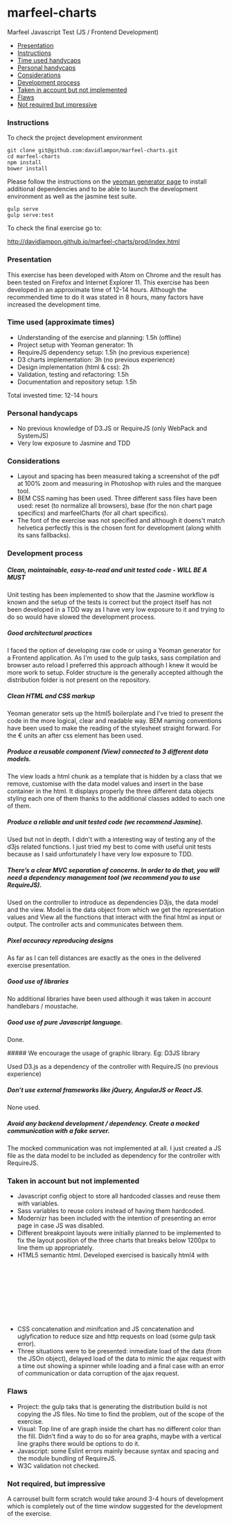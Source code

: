 # marfeel-charts
Marfeel Javascript Test (JS / Frontend Development)

* [Presentation](#presentation)
* [Instructions](#instructions)
* [Time used handycaps](#time_used)
* [Personal handycaps](#personal_handycaps)
* [Considerations](#considerations)
* [Development process](#development_proces)
* [Taken in account but not implemented](#account)
* [Flaws](#flaws)
* [Not required but impressive](#impressive)

### <a name="instructions"></a>Instructions

To check the project development environment

```
git clone git@github.com:davidlampon/marfeel-charts.git
cd marfeel-charts
npm install
bower install
```

Please follow the instructions on the <a href="https://github.com/yeoman/generator-webapp">yeoman generator page</a> to install additional dependencies and to be able to launch the development environment as well as the jasmine test suite.

```
gulp serve
gulp serve:test
```

To check the final exercise go to:

<a href="http://davidlampon.github.io/marfeel-charts/prod/index.html">http://davidlampon.github.io/marfeel-charts/prod/index.html</a>

### <a name="presentation"></a>Presentation

This exercise has been developed with Atom on Chrome and the result has been tested on Firefox and Internet Explorer 11. This exercise has been developed in an approximate time of 12-14 hours. Although the recommended time to do it was stated in 8 hours, many factors have increased the development time.

### <a name="time_used"></a>Time used (approximate times)
* Understanding of the exercise and planning: 1.5h (offline)
* Project setup with Yeoman generator: 1h
* RequireJS dependency setup: 1.5h (no previous experience)
* D3 charts implementation: 3h (no previous experience)
* Design implementation (html & css): 2h
* Validation, testing and refactoring: 1.5h
* Documentation and repository setup: 1.5h

Total invested time: 12-14 hours

### <a name="personal_handycaps"></a>Personal handycaps
* No previous knowledge of D3.JS or RequireJS (only WebPack and SystemJS)
* Very low exposure to Jasmine and TDD

### <a name="considerations"></a>Considerations
* Layout and spacing has been measured taking a screenshot of the pdf at 100% zoom and measuring in Photoshop with rules and the marquee tool. 
* BEM CSS naming has been used. Three different sass files have been used: reset (to normalize all browsers), base (for the non chart page specifics) and marfeelCharts (for all chart specifics).
* The font of the exercise was not specified and although it doens't match helvetica perfectly this is the chosen font for development (along whith its sans fallbacks).

### <a name="development_proces"></a>Development process

##### Clean, maintainable, easy-to-read and unit tested code - WILL BE A MUST 

Unit testing has been implemented to show that the Jasmine workflow is known and the setup of the tests is correct but the project itself has not been developed in a TDD way as I have very low exposure to it and trying to do so would have slowed the development process.

##### Good architectural practices 

I faced the option of developing raw code or using a Yeoman generator for a Frontend application. As I'm used to the gulp tasks, sass compilation and browser auto reload I preferred this approach although I knew it would be more work to setup. Folder structure is the generally accepted although the distribution folder is not present on the repository. 

##### Clean HTML and CSS markup 

Yeoman generator sets up the html5 boilerplate and I've tried to present the code in the more logical, clear and readable way. BEM naming conventions have been used to make the reading of the stylesheet straight forward. For the € units an after css element has been used.

##### Produce a reusable component (View) connected to 3 different data models. 

The view loads a html chunk as a template that is hidden by a class that we remove, customise with the data model values and insert in the base container in the html. It displays properly the three different data objects styling each one of them thanks to the additional classes added to each one of them.

##### Produce a reliable and unit tested code (we recommend Jasmine). 

Used but not in depth. I didn't with a interesting way of testing any of the d3js related functions. I just tried my best to come with useful unit tests because as I said unfortunately I have very low exposure to TDD.

##### There’s a clear MVC separation of concerns. In order to do that, you will need a dependency management tool (we recommend you to use RequireJS). 

Used on the controller to introduce as dependencies D3js, the data model and the view. Model is the data object from which we get the representation values and View all the functions that interact with the final html as input or output. The controller acts and communicates between them.

##### Pixel accuracy reproducing designs 

As far as I can tell distances are exactly as the ones in the delivered exercise presentation.

##### Good use of libraries 

No additional libraries have been used although it was taken in account handlebars / moustache.

##### Good use of pure Javascript language. 

Done.

##### We encourage the usage of graphic library. Eg: D3JS library 

Used D3.js as a dependency of the controller with RequireJS (no previous experience)

##### Don’t use external frameworks like jQuery, AngularJS or React JS. 

None used. 

##### Avoid any backend development / dependency. Create a mocked communication with a fake server. 

The mocked communication was not implemented at all. I just created a JS file as the data model to be included as dependency for the controller with RequireJS. 

### <a name="account"></a>Taken in account but not implemented
* Javascript config object to store all hardcoded classes and reuse them with variables.
* Sass variables to reuse colors instead of having them hardcoded.
* Modernizr has been included with the intention of presenting an error page in case JS was disabled.
* Different breakpoint layouts were initially planned to be implemented to fix the layout position of the three charts that breaks below 1200px to line them up appropriately. 
* HTML5 semantic html. Developed exercised is basically html4 with <svg> tags. Some improvements could be made with template, figure and figcaption tags. 
* CSS concatenation and minifcation and JS concatenation and uglyfication to reduce size and http requests on load (some gulp task error).
* Three situations were to be presented: inmediate load of the data (from the JSOn object), delayed load of the data to mimic the ajax request with a time out showing a spinner while loading and a final case with an error of communication or data corruption of the ajax request.

### <a name="flaws"></a>Flaws
* Project: the gulp taks that is generating the distribution build is not copying the JS files. No time to find the problem, out of the scope of the exercise.
* Visual: Top line of are graph inside the chart has no different color than the fill. Didn't find a way to do so for area graphs, maybe with a vertical line graphs there would be options to do it.
* Javascript: some Eslint errors mainly because syntax and spacing and the module bundling of RequireJS.
* W3C validation not checked.

### <a name="impressive"></a>Not required, but impressive

A carrousel built form scratch would take around 3-4 hours of development which is completely out of the time window suggested for the development of the exercise. 
